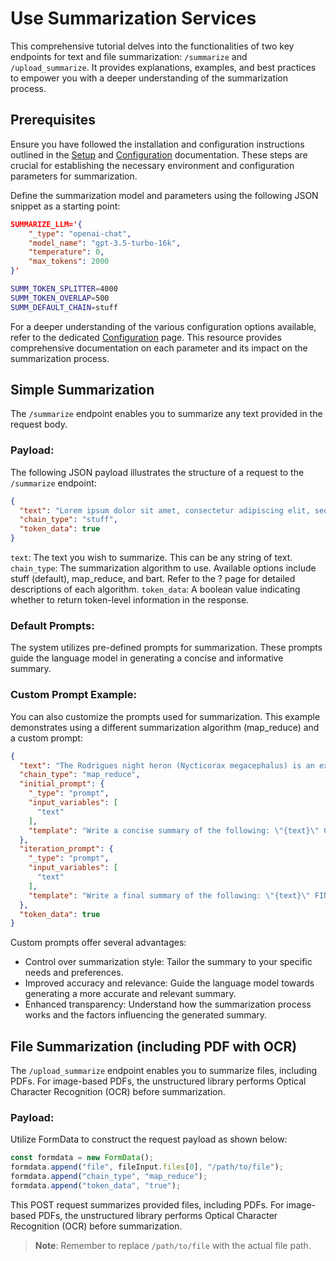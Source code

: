 # Use Summarization Services

This comprehensive tutorial delves into the functionalities of two key endpoints for text and file summarization: `/summarize` and `/upload_summarize`.
It provides explanations, examples, and best practices to empower you with a deeper understanding of the summarization process.

## Prerequisites

Ensure you have followed the installation and configuration instructions outlined in the [Setup](../setup.md) and [Configuration](../config.md) documentation. These steps are crucial for establishing the necessary environment and configuration parameters for summarization.

Define the summarization model and parameters using the following JSON snippet as a starting point:

```JSON
SUMMARIZE_LLM='{
    "_type": "openai-chat",
    "model_name": "gpt-3.5-turbo-16k",
    "temperature": 0,
    "max_tokens": 2000
}'
```

```bash
SUMM_TOKEN_SPLITTER=4000
SUMM_TOKEN_OVERLAP=500
SUMM_DEFAULT_CHAIN=stuff
```

 For a deeper understanding of the various configuration options available, refer to the dedicated [Configuration](../config.md) page. This resource provides comprehensive documentation on each parameter and its impact on the summarization process.

## Simple Summarization

The `/summarize` endpoint enables you to summarize any text provided in the request body.

### Payload:

The following JSON payload illustrates the structure of a request to the `/summarize` endpoint:

```JSON
{
  "text": "Lorem ipsum dolor sit amet, consectetur adipiscing elit, sed do eiusmod tempor incididunt ut labore et dolore magna aliqua. Ut enim ad minim veniam, quis nostrud exercitation ullamco laboris nisi ut aliquip ex ea commodo consequat. Duis aute irure dolor in reprehenderit in voluptate velit esse cillum dolore eu fugiat nulla pariatur. Excepteur sint occaecat cupidatat non proident, sunt in culpa qui officia deserunt mollit anim id est laborum",
  "chain_type": "stuff",
  "token_data": true
}
```

`text`: The text you wish to summarize. This can be any string of text.
`chain_type`: The summarization algorithm to use. Available options include stuff (default), map_reduce, and bart. Refer to the ? page for detailed descriptions of each algorithm.
`token_data`: A boolean value indicating whether to return token-level information in the response.

### Default Prompts:

The system utilizes pre-defined prompts for summarization. These prompts guide the language model in generating a concise and informative summary.

### Custom Prompt Example:

You can also customize the prompts used for summarization.
This example demonstrates using a different summarization algorithm (map_reduce) and a custom prompt:

```JSON
{
  "text": "The Rodrigues night heron (Nycticorax megacephalus) is an extinct species of heron that was endemic to the Mascarene island of Rodrigues in the Indian Ocean. [text was cut]",
  "chain_type": "map_reduce",
  "initial_prompt": {
    "_type": "prompt",
    "input_variables": [
      "text"
    ],
    "template": "Write a concise summary of the following: \"{text}\" CONCISE SUMMARY:"
  },
  "iteration_prompt": {
    "_type": "prompt",
    "input_variables": [
      "text"
    ],
    "template": "Write a final summary of the following: \"{text}\" FINAL SUMMARY:"
  },
  "token_data": true
}
```

Custom prompts offer several advantages:
* Control over summarization style: Tailor the summary to your specific needs and preferences.
* Improved accuracy and relevance: Guide the language model towards generating a more accurate and relevant summary.
* Enhanced transparency: Understand how the summarization process works and the factors influencing the generated summary.

## File Summarization (including PDF with OCR)

The `/upload_summarize` endpoint enables you to summarize files, including PDFs. For image-based PDFs, the unstructured library performs Optical Character Recognition (OCR) before summarization.

### Payload:

Utilize FormData to construct the request payload as shown below:

```JavaScript
const formdata = new FormData();
formdata.append("file", fileInput.files[0], "/path/to/file");
formdata.append("chain_type", "map_reduce");
formdata.append("token_data", "true");
```

This POST request summarizes provided files, including PDFs. For image-based PDFs, the unstructured library performs Optical Character Recognition (OCR) before summarization.

> **Note**: Remember to replace `/path/to/file` with the actual file path.
